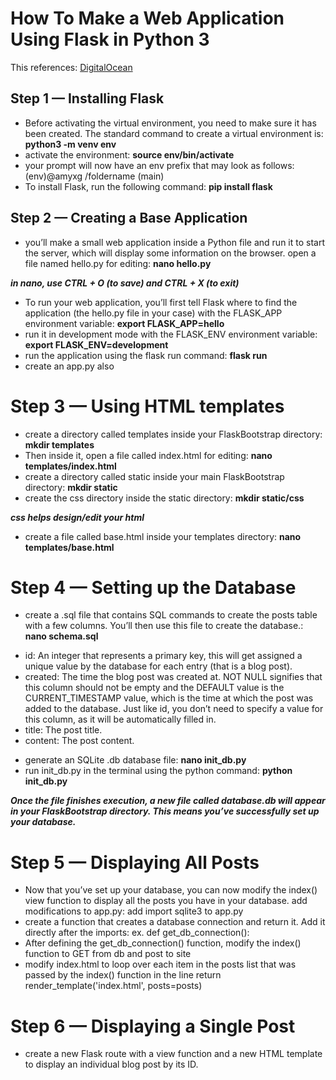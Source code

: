 # How To Make a Web Application Using Flask in Python 3
 This references: [DigitalOcean](https://www.digitalocean.com/community/tutorials/how-to-make-a-web-application-using-flask-in-python-3)


## Step 1 — Installing Flask
- Before activating the virtual environment, you need to make sure it has been created. The standard command to create a virtual environment is: **python3 -m venv env**
- activate the environment: **source env/bin/activate**
- your prompt will now have an env prefix that may look as follows: (env)@amyxg /foldername (main)
- To install Flask, run the following command: **pip install flask**

## Step 2 — Creating a Base Application
- you’ll make a small web application inside a Python file and run it to start the server, which will display some information on the browser. open a file named hello.py for editing: **nano hello.py** 

___in nano, use CTRL + O (to save) and CTRL + X (to exit)___

- To run your web application, you’ll first tell Flask where to find the application (the hello.py file in your case) with the FLASK_APP environment variable: **export FLASK_APP=hello**
- run it in development mode with the FLASK_ENV environment variable: **export FLASK_ENV=development**
- run the application using the flask run command: **flask run**
- create an app.py also

# Step 3 — Using HTML templates
- create a directory called templates inside your FlaskBootstrap directory: **mkdir templates**
- Then inside it, open a file called index.html for editing: **nano templates/index.html**
- create a directory called static inside your main FlaskBootstrap directory: **mkdir static**
- create the css directory inside the static directory: **mkdir static/css**

___css helps design/edit your html___

- create a file called base.html inside your templates directory: **nano templates/base.html**

# Step 4 — Setting up the Database
- create a .sql file that contains SQL commands to create the posts table with a few columns. You’ll then use this file to create the database.: **nano schema.sql**

* id: An integer that represents a primary key, this will get assigned a unique value by the database for each entry (that is a blog post).
* created: The time the blog post was created at. NOT NULL signifies that this column should not be empty and the DEFAULT value is the CURRENT_TIMESTAMP value, which is the time at which the post was added to the database. Just like id, you don’t need to specify a value for this column, as it will be automatically filled in.
* title: The post title.
* content: The post content.

- generate an SQLite .db database file: **nano init_db.py**
- run init_db.py in the terminal using the python command: **python init_db.py**

___Once the file finishes execution, a new file called database.db will appear in your FlaskBootstrap directory. This means you’ve successfully set up your database.___

# Step 5 — Displaying All Posts
- Now that you’ve set up your database, you can now modify the index() view function to display all the posts you have in your database. add modifications to app.py: add import sqlite3 to app.py
- create a function that creates a database connection and return it. Add it directly after the imports: ex. def get_db_connection():
- After defining the get_db_connection() function, modify the index() function to GET from db and post to site
- modify index.html to loop over each item in the posts list that was passed by the index() function in the line return render_template('index.html', posts=posts)

# Step 6 — Displaying a Single Post
- create a new Flask route with a view function and a new HTML template to display an individual blog post by its ID.